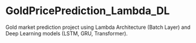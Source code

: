 # GoldPricePrediction_Lambda_DL
Gold market prediction project using Lambda Architecture (Batch Layer) and Deep Learning models (LSTM, GRU, Transformer).
